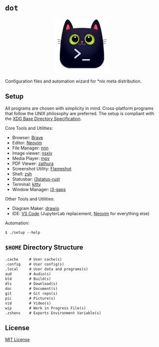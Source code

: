 # `dot`

<p align="center"><img src=".local/share/applications/kitty.png" alt="Logo" width="180" /></p>

Configuration files and automation wizard for \*nix meta distribution.

## Setup

All programs are chosen with simplicity in mind. Cross-platform programs that follow the UNIX
philosophy are preferred. The setup is compliant with the [XDG Base Directory Specification][xdg].

Core Tools and Utilities:

- Browser: [Brave][brave]
- Editor: [Neovim][neovim]
- File Manager: [nnn][nnn]
- Image viewer: [nsxiv][nsxiv]
- Media Player: [mpv][mpv]
- PDF Viewer: [zathura][zathura]
- Screenshot Utility: [Flameshot][flameshot]
- Shell: [zsh][zsh]
- Statusbar: [i3status-rust][i3statusrust]
- Terminal: [kitty][kitty]
- Window Manager: [i3-gaps][i3gaps]

Other Tools and Utilities:

- Diagram Maker: [drawio][drawio]
- IDE: [VS Code][vscode] (JupyterLab replacement, [Neovim][neovim] for everything else)

Automation:

```console
$ ./setup --help
```

## `$HOME` Directory Structure

```console
.cache     # User cache(s)
.config    # User config(s)
.local     # User data and programs(s)
aud        # Audio(s)
bld        # Build(s)
dls        # Download(s)
doc        # Document(s)
git        # Git repo(s)
pic        # Picture(s)
vid        # Video(s)
wip        # Work in Progress File(s)
.zshenv    # Exports Environment Variable(s)
```

## License

[MIT License](LICENSE)

[xdg]: https://specifications.freedesktop.org/basedir-spec/basedir-spec-latest.html
[brave]: https://github.com/brave/brave-browser
[neovim]: https://github.com/neovim/neovim
[nnn]: https://github.com/jarun/nnn
[nsxiv]: https://github.com/nsxiv/nsxiv
[mpv]: https://github.com/mpv-player/mpv
[zathura]: https://en.wikipedia.org/wiki/Zathura_(document_viewer)
[flameshot]: https://github.com/flameshot-org/flameshot
[zsh]: https://github.com/zsh-users/zsh
[i3statusrust]: https://github.com/greshake/i3status-rust
[kitty]: https://github.com/kovidgoyal/kitty
[i3gaps]: https://github.com/Airblader/i3
[drawio]: https://github.com/jgraph/drawio-desktop
[vscode]: https://github.com/microsoft/vscode
